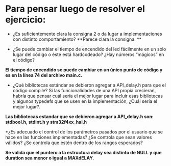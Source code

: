 # Para pensar luego de resolver el ejercicio:

* ¿Es suficientemente clara la consigna 2 o da lugar a implementaciones con distinto comportamiento?
**Parece clara la consigna. **

* ¿Se puede cambiar el tiempo de encendido del led fácilmente en un solo lugar del código o éste está hardcodeado? ¿Hay números “mágicos” en el código?

**El tiempo de encendido se puede cambiar en un único punto de código y es en la línea 74 del archivo main.c.**

* ¿Qué bibliotecas estándar se debieron agregar a API_delay.h para que el código compile? Si las funcionalidades de una API propia crecieran, habría que pensar cuál sería el mejor lugar para incluir esas bibliotecas y algunos typedefs que se usen en la implementación, ¿Cuál sería el mejor lugar?.

**Las bibliotecas estandar que se debieron agregar a API_delay.h son: stdbool.h, stdint.h y stm32f4xx_hal.h**

*¿Es adecuado el control de los parámetros pasados por el usuario que se hace en las funciones implementadas? ¿Se controla que sean valores válidos? ¿Se controla que estén dentro de los rangos esperados?

**Se valida que el puntero a la estructura delay sea distinto de NULL y que duration sea menor o igual a MAXdELAY.**
